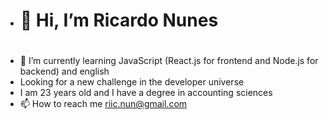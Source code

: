 - <h1 center>👋 Hi, I’m Ricardo Nunes<h1>
- 🌱 I’m currently learning JavaScript (React.js for frontend and Node.js for backend) and english
- Looking for a new challenge in the developer universe
- I am 23 years old and I have a degree in accounting sciences 
- 📫 How to reach me riic.nun@gmail.com

<!---
ricardonun/ricardonun is a ✨ special ✨ repository because its `README.md` (this file) appears on your GitHub profile.
You can click the Preview link to take a look at your changes.
--->
